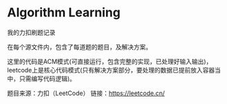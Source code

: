 # Algorithm Learning
我的力扣刷题记录

在每个源文件内，包含了每道题的题目，及解决方案。

这里的代码是ACM模式(可直接运行，包含完整的实现，已处理好输入输出)，leetcode上是核心代码模式(只有解决方案部分，要处理的数据已提前放入容器当中，只需编写代码逻辑)。

题目来源：力扣（LeetCode）
链接：https://leetcode.cn/

